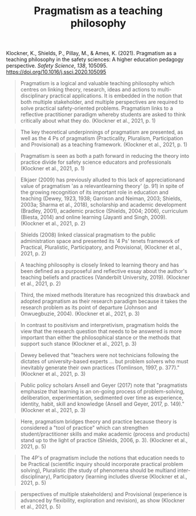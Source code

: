 ﻿---
backlinks:
- title: Paper Summaries
  url: /memex/sense/Paper-Summaries/paper-summaries.html
title: Pragmatism as a teaching philosophy
---
Klockner, K., Shields, P., Pillay, M., & Ames, K. (2021). Pragmatism as a teaching philosophy in the safety sciences: A higher education pedagogy perspective. *Safety Science*, *138*, 105095. <https://doi.org/10.1016/j.ssci.2020.105095>

> Pragmatism is a logical and valuable teaching philosophy which centres on linking theory, research, ideas and actions to multi-disciplinary practical applications. It is embedded in the notion that both multiple stakeholder, and multiple perspectives are required to solve practical safety-oriented problems. Pragmatism links to a reflective practitioner paradigm whereby students are asked to think critically about what they do. (Klockner et al., 2021, p. 1)

> The key theoretical underpinnings of pragmatism are presented, as well as the 4 Ps of pragmatism (Practicality, Pluralism, Participation and Provisional) as a teaching framework. (Klockner et al., 2021, p. 1)

> Pragmatism is seen as both a path forward in reducing the theory into practice divide for safety science educators and professionals (Klockner et al., 2021, p. 1)

> Elkjaer (2009) has previously alluded to this lack of appreciationand value of pragmatism 'as a relevantlearning theory' (p. 91) in spite of the growing recognition of its important role in education and teaching (Dewey, 1923, 1938; Garrison and Neiman, 2003; Shields, 2003a; Sharma et al., 2018), scholarship and academic development (Bradley, 2001), academic practice (Shields, 2004; 2006), curriculum (Biesta, 2014) and online learning (Jayanti and Singh, 2009). (Klockner et al., 2021, p. 2)

> Shields (2008) linked classical pragmatism to the public administration space and presented its '4 Ps' tenets framework of Practical, Pluralistic, Participatory, and Provisional, (Klockner et al., 2021, p. 2)

> A teaching philosophy is closely linked to learning theory and has been defined as a purposeful and reflective essay about the author's teaching beliefs and practices (Vanderbilt University, 2019). (Klockner et al., 2021, p. 2)

> Third, the mixed methods literature has recognized this drawback and adopted pragmatism as their research paradigm because it takes the research problem as its point of departure (Johnson and Onwuegbuzie, 2004). (Klockner et al., 2021, p. 3)

> In contrast to positivism and interpretivism, pragmatism holds the view that the research question that needs to be answered is more important than either the philosophical stance or the methods that support such stance (Klockner et al., 2021, p. 3)

> Dewey believed that "teachers were not technicians following the dictates of university-based experts ... but problem solvers who must inevitably generate their own practices (Tomlinson, 1997, p. 377)." (Klockner et al., 2021, p. 3)

> Public policy scholars Ansell and Geyer (2017) note that "pragmatists emphasize that learning is an on-going process of problem-solving, deliberation, experimentation, sedimented over time as experience, identity, habit, skill and knowledge (Ansell and Geyer, 2017, p. 149)." (Klockner et al., 2021, p. 3)

> Here, pragmatism bridges theory and practice because theory is considered a "tool of practice" which can strengthen student/practitioner skills and make academic (process and products) stand up to the light of practice (Shields, 2006, p. 3). (Klockner et al., 2021, p. 5)

> The 4P's of pragmatism include the notions that education needs to be Practical (scientific inquiry should incorporate practical problem solving), Pluralistic (the study of phenomena should be multiand inter- disciplinary), Participatory (learning includes diverse (Klockner et al., 2021, p. 5)

> perspectives of multiple stakeholders) and Provisional (experience is advanced by flexibility, exploration and revision), as show (Klockner et al., 2021, p. 5)